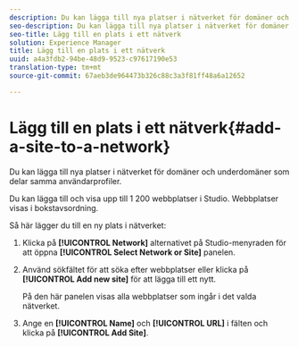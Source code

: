 ```yaml
---
description: Du kan lägga till nya platser i nätverket för domäner och underdomäner som delar samma användarprofiler.
seo-description: Du kan lägga till nya platser i nätverket för domäner och underdomäner som delar samma användarprofiler.
seo-title: Lägg till en plats i ett nätverk
solution: Experience Manager
title: Lägg till en plats i ett nätverk
uuid: a4a3fdb2-94be-48d9-9523-c97617190e53
translation-type: tm+mt
source-git-commit: 67aeb3de964473b326c88c3a3f81ff48a6a12652

---
```



# Lägg till en plats i ett nätverk{#add-a-site-to-a-network}

Du kan lägga till nya platser i nätverket för domäner och underdomäner som delar samma användarprofiler.

Du kan lägga till och visa upp till 1 200 webbplatser i Studio. Webbplatser visas i bokstavsordning.

Så här lägger du till en ny plats i nätverket:

1. Klicka på **[!UICONTROL Network]** alternativet på Studio-menyraden för att öppna **[!UICONTROL Select Network or Site]** panelen.
1. Använd sökfältet för att söka efter webbplatser eller klicka på **[!UICONTROL Add new site]** för att lägga till ett nytt.

   På den här panelen visas alla webbplatser som ingår i det valda nätverket.

1. Ange en **[!UICONTROL Name]** och **[!UICONTROL URL]** i fälten och klicka på **[!UICONTROL Add Site]**.
